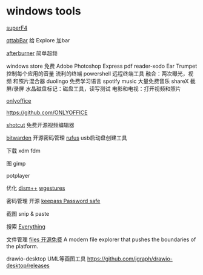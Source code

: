 # windows tools

[superF4](https://stefansundin.github.io/superf4/)

[qttabBar](https://sourceforge.net/projects/qttabbar/)
给 Explore 加bar

[afterburner](https://www.msi.com/Landing/afterburner)
简单超频

windows store 免费
Adobe Photoshop Express
pdf reader-xodo
Ear Trumpet 控制每个应用的音量
流利的终端 powershell 远程终端工具
融合：两次曝光，视频 和照片混合器
duolingo 免费学习语言
spotify music 大量免费音乐
shareX 截屏/录屏
水晶磁盘标记：磁盘工具，读写测试
电影和电视：打开视频和照片

[onlyoffice](https://www.onlyoffice.com/zh/)

https://github.com/ONLYOFFICE

[shotcut](https://shotcut.org/)
免费开源视频编辑器

[bitwarden](https://bitwarden.com/)
开源密码管理
[rufus](https://rufus.ie/)
usb启动盘创建工具

下载
xdm
fdm

图
gimp

potplayer

优化
[dism++](https://www.chuyu.me/zh-Hans/)
[wgestures](https://www.yingdev.com/projects/wgestures)

密码管理 开源
[keepass Password safe](https://keepass.info/)

截图
snip & paste

搜索
[Everything](https://www.voidtools.com/zh-cn/)

文件管理
[files 开源免费](https://github.com/files-community/Files)
A modern file explorer that pushes the boundaries of the platform.

drawio-desktop UML等画图工具
https://github.com/jgraph/drawio-desktop/releases
